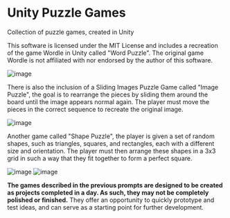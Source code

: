 # Unity Puzzle Games
 Collection of puzzle games, created in Unity
 
 This software is licensed under the MIT License and includes a recreation of the game Wordle in Unity called "Word Puzzle". The original game Wordle is not affiliated with nor endorsed by the author of this software.
 
 ![image](https://user-images.githubusercontent.com/52096006/237015341-c81cb058-faf3-40bd-9282-4d32add7c695.png)
 
 There is also the inclusion of a Sliding Images Puzzle Game called "Image Puzzle", the goal is to rearrange the pieces by sliding them around the board until the image appears normal again. The player must move the pieces in the correct  sequence to recreate the original image.
 
 ![image](https://user-images.githubusercontent.com/52096006/237015523-776db008-9f6f-4845-98c5-057e526fe4d7.png)

Another game called "Shape Puzzle", the player is given a set of random shapes, such as triangles, squares, and rectangles, each with a different size and orientation. The player must then arrange these shapes in a 3x3 grid in such a way that they fit together to form a perfect square.

![image](https://user-images.githubusercontent.com/52096006/237015692-882a16e2-0050-4e09-8c1a-f1401b27a9a7.png)
![image](https://user-images.githubusercontent.com/52096006/237015626-344e74c2-6481-4888-9938-e513374842b4.png)

**The games described in the previous prompts are designed to be created as projects completed in a day. As such, they may not be completely polished or finished.**
They offer an opportunity to quickly prototype and test ideas, and can serve as a starting point for further development.

